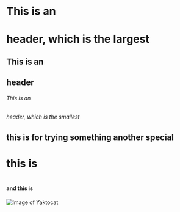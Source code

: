 # This is an <h1> header, which is the largest
## This is an <h2> header
###### This is an <h6> header, which is the smallest


## this is for trying something another special <h1>

# this is <h1> 
#### and this is <h4>


![Image of Yaktocat](https://octodex.github.com/images/yaktocat.png)
